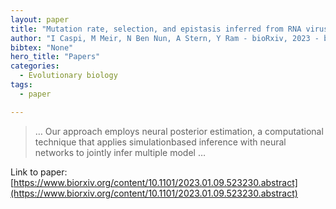 ```yaml
---
layout: paper
title: "Mutation rate, selection, and epistasis inferred from RNA virus haplotypes via neural posterior estimation"
author: "I Caspi, M Meir, N Ben Nun, A Stern, Y Ram - bioRxiv, 2023 - biorxiv.org"
bibtex: "None"
hero_title: "Papers"
categories:
  - Evolutionary biology
tags:
  - paper

---
```

>… Our approach employs neural posterior estimation, a computational technique that applies simulationbased inference with neural networks to jointly infer multiple model …

Link to paper: [https://www.biorxiv.org/content/10.1101/2023.01.09.523230.abstract](https://www.biorxiv.org/content/10.1101/2023.01.09.523230.abstract)


